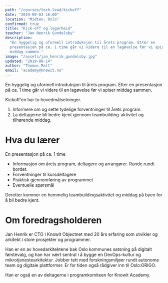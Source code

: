 ```yaml
---
path: "/courses/tech-lead/kickoff"
date: "2019-09-03 16:00"
location: "Midten, Oslo"
confirmed: true
title: "Kick-off og lagarbeid"
teacher: "Jan Henrik Gundelsby"
description:
  "En hyggelig og uformell introduksjon til årets program. Etter en
  presentasjon på ca. 1 time går vi videre til en lagøvelse før vi spiser
  middag sammen."
image: "/assets/jan_henrik_gundelsby.jpg"
updated: "2019-08-14"
author: "Thomas Malt"
email: "academy@knowit.no"
---
```


En hyggelig og uformell introduksjon til årets program. Etter en presentasjon
på ca. 1 time går vi videre til en lagøvelse før vi spiser middag sammen.

Kickoff'en har to hovedmålsetninger.

1. Informere om og sette tydelige forventninger til årets program.
1. La deltagerne bli bedre kjent gjennom teambuilding-aktivitet og tilhørende
   middag.

# Hva du lærer

En presentasjon på ca. 1 time

- Informasjon om årets program, deltagere og arrangører. Runde rundt bordet.
- Forventninger til kursdeltagere
- Praktisk gjennomføring av programmet
- Eventuelle spørsmål

Deretter kommer en hemmelig teambuildingsaktivitet og middag på byen for å bli
bedre kjent.

# Om foredragsholderen

Jan Henrik er CTO i Knowit Objectnet med 20 års erfaring som utvikler og
arkitekt i store prosjekter og programmer.

Han er en av hovedarkitektene bak Oslo kommunes satsning på digitalt
førstevalg, og han har vært sentral i å bygge en DevOps-kultur og
mikrotjenestearkitektur. Jobber tett med forskningsmiljøer rundt autonome team
og digitale plattformer. Er for tiden også rådgiver inn til Oslo:ORIGO.

Han er også en av deltagerne i programkomiteen for Knowit Academy.
